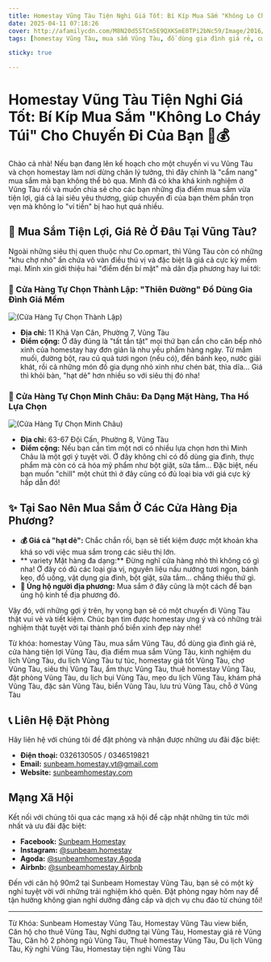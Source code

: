 ```yaml
---
title: Homestay Vũng Tàu Tiện Nghi Giá Tốt: Bí Kíp Mua Sắm "Không Lo Cháy Túi" Cho Chuyến Đi Của Bạn 🏡💰
date: 2025-04-11 07:18:26
cover: http://afamilycdn.com/M8N20d5STCm5E9QXKSmE0TPi2bNc59/Image/2016/01/dep-hut-hon-14-thiet-ke-bo-dung-gia-vi-khien-chi-em-ngam-khong-roi-mat_3b74a51dc6.jpg
tags: [homestay Vũng Tàu, mua sắm Vũng Tàu, đồ dùng gia đình giá rẻ, cửa hàng tiện lợi Vũng Tàu, địa điểm mua sắm Vũng Tàu, kinh nghiệm du lịch Vũng Tàu, du lịch Vũng Tàu tự túc, homestay giá tốt Vũng Tàu, chợ Vũng Tàu, siêu thị Vũng Tàu, ẩm thực Vũng Tàu, thuê homestay Vũng Tàu, đặt phòng Vũng Tàu, du lịch bụi Vũng Tàu, mẹo du lịch Vũng Tàu, khám phá Vũng Tàu, đặc sản Vũng Tàu, biển Vũng Tàu, lưu trú Vũng Tàu, chỗ ở Vũng Tàu]

sticky: true

---
```


# Homestay Vũng Tàu Tiện Nghi Giá Tốt: Bí Kíp Mua Sắm "Không Lo Cháy Túi" Cho Chuyến Đi Của Bạn 🏡💰

Chào cả nhà! Nếu bạn đang lên kế hoạch cho một chuyến vi vu Vũng Tàu và chọn homestay làm nơi dừng chân lý tưởng, thì đây chính là "cẩm nang" mua sắm mà bạn không thể bỏ qua. Mình đã có kha khá kinh nghiệm ở Vũng Tàu rồi và muốn chia sẻ cho các bạn những địa điểm mua sắm vừa tiện lợi, giá cả lại siêu yêu thương, giúp chuyến đi của bạn thêm phần trọn vẹn mà không lo "ví tiền" bị hao hụt quá nhiều.

## 🛒 Mua Sắm Tiện Lợi, Giá Rẻ Ở Đâu Tại Vũng Tàu?

Ngoài những siêu thị quen thuộc như Co.opmart, thì Vũng Tàu còn có những "khu chợ nhỏ" ẩn chứa vô vàn điều thú vị và đặc biệt là giá cả cực kỳ mềm mại. Mình xin giới thiệu hai "điểm đến bí mật" mà dân địa phương hay lui tới:

### 📍 Cửa Hàng Tự Chọn Thành Lập: "Thiên Đường" Đồ Dùng Gia Đình Giá Mềm

![(Cửa Hàng Tự Chọn Thành Lập)](https://global-uploads.webflow.com/60af8c708c6f35480d067652/61d270f9c96c942a9d92a492_screenshot_1641181320.png "Cửa Hàng Tự Chọn Thành Lập")

* **Địa chỉ:** 11 Khả Vạn Cân, Phường 7, Vũng Tàu
* **Điểm cộng:** Ở đây đúng là "tất tần tật" mọi thứ bạn cần cho căn bếp nhỏ xinh của homestay hay đơn giản là nhu yếu phẩm hàng ngày. Từ mắm muối, đường bột, rau củ quả tươi ngon (nếu có), đến bánh kẹo, nước giải khát, rồi cả những món đồ gia dụng nhỏ xinh như chén bát, thìa dĩa... Giá thì khỏi bàn, "hạt dẻ" hơn nhiều so với siêu thị đó nha!

### 📍 Cửa Hàng Tự Chọn Minh Châu: Đa Dạng Mặt Hàng, Tha Hồ Lựa Chọn

![(Cửa Hàng Tự Chọn Minh Châu)](https://global-uploads.webflow.com/60af8c708c6f35480d067652/61bd3beadef11beaa4f06a26_screenshot_1639791566.png "Cửa Hàng Tự Chọn Minh Châu")

* **Địa chỉ:** 63-67 Đội Cấn, Phường 8, Vũng Tàu
* **Điểm cộng:** Nếu bạn cần tìm một nơi có nhiều lựa chọn hơn thì Minh Châu là một gợi ý tuyệt vời. Ở đây không chỉ có đồ dùng gia đình, thực phẩm mà còn có cả hóa mỹ phẩm như bột giặt, sữa tắm... Đặc biệt, nếu bạn muốn "chill" một chút thì ở đây cũng có đủ loại bia với giá cực kỳ hấp dẫn đó!

## ✨ Tại Sao Nên Mua Sắm Ở Các Cửa Hàng Địa Phương?

* **💰 Giá cả "hạt dẻ":** Chắc chắn rồi, bạn sẽ tiết kiệm được một khoản kha khá so với việc mua sắm trong các siêu thị lớn.
* ** variety Mặt hàng đa dạng:** Đừng nghĩ cửa hàng nhỏ thì không có gì nha! Ở đây có đủ các loại gia vị, nguyên liệu nấu nướng tươi ngon, bánh kẹo, đồ uống, vật dụng gia đình, bột giặt, sữa tắm... chẳng thiếu thứ gì.
* **🤝 Ủng hộ người địa phương:** Mua sắm ở đây cũng là một cách để bạn ủng hộ kinh tế địa phương đó.

Vậy đó, với những gợi ý trên, hy vọng bạn sẽ có một chuyến đi Vũng Tàu thật vui vẻ và tiết kiệm. Chúc bạn tìm được homestay ưng ý và có những trải nghiệm thật tuyệt vời tại thành phố biển xinh đẹp này nhé!

Từ khóa: homestay Vũng Tàu, mua sắm Vũng Tàu, đồ dùng gia đình giá rẻ, cửa hàng tiện lợi Vũng Tàu, địa điểm mua sắm Vũng Tàu, kinh nghiệm du lịch Vũng Tàu, du lịch Vũng Tàu tự túc, homestay giá tốt Vũng Tàu, chợ Vũng Tàu, siêu thị Vũng Tàu, ẩm thực Vũng Tàu, thuê homestay Vũng Tàu, đặt phòng Vũng Tàu, du lịch bụi Vũng Tàu, mẹo du lịch Vũng Tàu, khám phá Vũng Tàu, đặc sản Vũng Tàu, biển Vũng Tàu, lưu trú Vũng Tàu, chỗ ở Vũng Tàu


## 📞 Liên Hệ Đặt Phòng

Hãy liên hệ với chúng tôi để đặt phòng và nhận được những ưu đãi đặc biệt:

- **Điện thoại:** 0326130505 / 0346519821
- **Email:** sunbeam.homestay.vt@gmail.com
- **Website:** [sunbeamhomestay.com](http://sunbeamhomestay.com)

## Mạng Xã Hội

Kết nối với chúng tôi qua các mạng xã hội để cập nhật những tin tức mới nhất và ưu đãi đặc biệt:

- **Facebook:** [Sunbeam Homestay](http://www.facebook.com/sunbeamhomestay)
- **Instagram:** [@sunbeam.homestay](https://www.instagram.com/sunbeam.homestay)
- **Agoda:** [@sunbeamhomestay Agoda](https://www.agoda.com/vi-vn/seaview-50m-from-beach-2-bedrooms-bluesea/hotel/vung-tau-vn.html?ds=kJ0zn2gFOIAcm%2FzB)
- **Airbnb:** [@sunbeamhomestay Airbnb](https://airbnb.com/h/sunbeam-homestay)

Đến với căn hộ 90m2 tại Sunbeam Homestay Vũng Tàu, bạn sẽ có một kỳ nghỉ tuyệt vời với những trải nghiệm khó quên. Đặt phòng ngay hôm nay để tận hưởng không gian nghỉ dưỡng đẳng cấp và dịch vụ chu đáo từ chúng tôi!

---

Từ Khóa: Sunbeam Homestay Vũng Tàu, Homestay Vũng Tàu view biển, Căn hộ cho thuê Vũng Tàu, Nghỉ dưỡng tại Vũng Tàu, Homestay giá rẻ Vũng Tàu, Căn hộ 2 phòng ngủ Vũng Tàu, Thuê homestay Vũng Tàu, Du lịch Vũng Tàu, Kỳ nghỉ Vũng Tàu, Homestay tiện nghi Vũng Tàu
